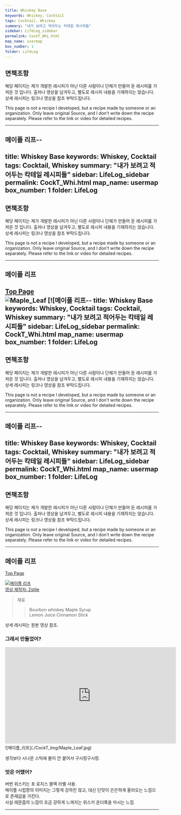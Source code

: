```yaml
---
title: Whiskey Base
keywords: Whiskey, Cocktail
tags: Cocktail, Whiskey
summary: "내가 보려고 적어두는 칵테일 레시피들"
sidebar: LifeLog_sidebar
permalink: CockT_Whi.html
map_name: usermap
box_number: 1
folder: LifeLog
---
```


## 면책조항

해당 페이지는 제가 개발한 레시피가 아닌 다른 사람이나 단체가 만들어 둔 레시피를 가져온 것 입니다. 출처나 영상을 남겨두고, 별도로 레시피 내용을 기재하지는 않습니다. 상세 레시피는 링크나 영상을 참조 부탁드립니다.

This page is not a recipe I developed, but a recipe made by someone or an organization. Only leave original Source, and I don't write down the recipe separately. Please refer to the link or video for detailed recipes.

---

## 메이플 리프--
title: Whiskey Base
keywords: Whiskey, Cocktail
tags: Cocktail, Whiskey
summary: "내가 보려고 적어두는 칵테일 레시피들"
sidebar: LifeLog_sidebar
permalink: CockT_Whi.html
map_name: usermap
box_number: 1
folder: LifeLog
---

## 면책조항

해당 페이지는 제가 개발한 레시피가 아닌 다른 사람이나 단체가 만들어 둔 레시피를 가져온 것 입니다. 출처나 영상을 남겨두고, 별도로 레시피 내용을 기재하지는 않습니다. 상세 레시피는 링크나 영상을 참조 부탁드립니다.

This page is not a recipe I developed, but a recipe made by someone or an organization. Only leave original Source, and I don't write down the recipe separately. Please refer to the link or video for detailed recipes.

---

## 메이플 리프

[Top Page](#)  
![Maple_Leaf]()
[![메이플 리프--
title: Whiskey Base
keywords: Whiskey, Cocktail
tags: Cocktail, Whiskey
summary: "내가 보려고 적어두는 칵테일 레시피들"
sidebar: LifeLog_sidebar
permalink: CockT_Whi.html
map_name: usermap
box_number: 1
folder: LifeLog
---

## 면책조항

해당 페이지는 제가 개발한 레시피가 아닌 다른 사람이나 단체가 만들어 둔 레시피를 가져온 것 입니다. 출처나 영상을 남겨두고, 별도로 레시피 내용을 기재하지는 않습니다. 상세 레시피는 링크나 영상을 참조 부탁드립니다.

This page is not a recipe I developed, but a recipe made by someone or an organization. Only leave original Source, and I don't write down the recipe separately. Please refer to the link or video for detailed recipes.

---

## 메이플 리프--
title: Whiskey Base
keywords: Whiskey, Cocktail
tags: Cocktail, Whiskey
summary: "내가 보려고 적어두는 칵테일 레시피들"
sidebar: LifeLog_sidebar
permalink: CockT_Whi.html
map_name: usermap
box_number: 1
folder: LifeLog
---

## 면책조항

해당 페이지는 제가 개발한 레시피가 아닌 다른 사람이나 단체가 만들어 둔 레시피를 가져온 것 입니다. 출처나 영상을 남겨두고, 별도로 레시피 내용을 기재하지는 않습니다. 상세 레시피는 링크나 영상을 참조 부탁드립니다.

This page is not a recipe I developed, but a recipe made by someone or an organization. Only leave original Source, and I don't write down the recipe separately. Please refer to the link or video for detailed recipes.

---

## 메이플 리프

[Top Page](#)  

[![메이플 리프](http://img.youtube.com/vi/qgnhUdxRHB8/0.jpg)](https://www.youtube.com/shorts/qgnhUdxRHB8)  
[영상 제작자: Zstile](https://www.youtube.com/@ZsTile)  

> 재료
> 
> > Bourbon whiskey
> > Maple Syrup    
> > Lemon Juice
> > Cinnamon Stick

상세 레시피는 원본 영상 참조.  

### 그래서 만들었어?
<iframe width="560" height="315" src="https://www.youtube.com/embed/Egp7jN66_qk?si=QclAMmgcrHtCP3Tj" title="YouTube video player" frameborder="0" allow="accelerometer; autoplay; clipboard-write; encrypted-media; gyroscope; picture-in-picture; web-share" referrerpolicy="strict-origin-when-cross-origin" allowfullscreen></iframe>  
![메이플_리프](./CockT_Img/Maple_Leaf.jpg)  

생각보다 시나몬 스틱에 불이 안 붙어서 구시렁구시렁.

### 맛은 어땠어?

버번 위스키는 포 로지스 블랙 라벨 사용.  
메이플 시럽향의 이미지는 그렇게 강하진 않고, 대신 단맛이 은은하게 올라오는 느낌으로 존재감을 가진다.  
사실 레몬즙의 느낌이 조금 강하게 느껴지는 위스키 온더록을 마시는 느낌.  

---

